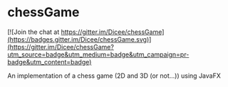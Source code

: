 # chessGame

[![Join the chat at https://gitter.im/Dicee/chessGame](https://badges.gitter.im/Dicee/chessGame.svg)](https://gitter.im/Dicee/chessGame?utm_source=badge&utm_medium=badge&utm_campaign=pr-badge&utm_content=badge)

An implementation of a chess game (2D and 3D (or not...)) using JavaFX
